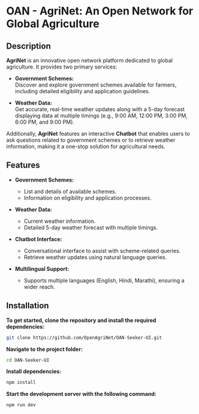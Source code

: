 # OAN - AgriNet: An Open Network for Global Agriculture

## **Description**

**AgriNet** is an innovative open network platform dedicated to global agriculture. It provides two primary services:

- **Government Schemes:**  
  Discover and explore government schemes available for farmers, including detailed eligibility and application guidelines.

- **Weather Data:**  
  Get accurate, real-time weather updates along with a 5-day forecast displaying data at multiple timings (e.g., 9:00 AM, 12:00 PM, 3:00 PM, 6:00 PM, and 9:00 PM).

Additionally, **AgriNet** features an interactive **Chatbot** that enables users to ask questions related to government schemes or to retrieve weather information, making it a one-stop solution for agricultural needs.

## **Features**

- **Government Schemes:**  
  - List and details of available schemes.
  - Information on eligibility and application processes.

- **Weather Data:**  
  - Current weather information.
  - Detailed 5-day weather forecast with multiple timings.
  
- **Chatbot Interface:**  
  - Conversational interface to assist with scheme-related queries.
  - Retrieve weather updates using natural language queries.

- **Multilingual Support:**  
  - Supports multiple languages (English, Hindi, Marathi), ensuring a wider reach.

## **Installation**

**To get started, clone the repository and install the required dependencies:**

```bash
git clone https://github.com/OpenAgriNet/OAN-Seeker-UI.git  
```

**Navigate to the project folder:**

```bash
cd OAN-Seeker-UI
```

**Install dependencies:**

```bash
npm install
```

**Start the development server with the following command:**

```bash
npm run dev
```
